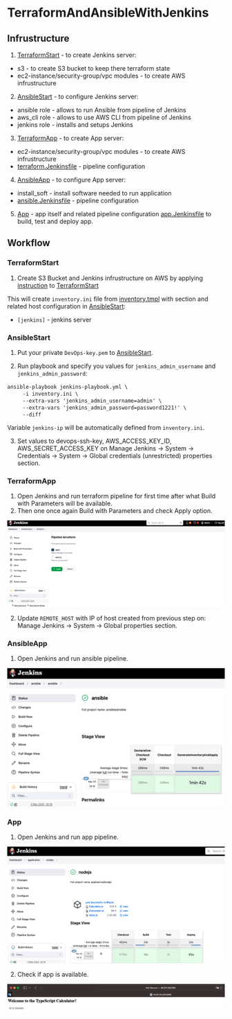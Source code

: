# TerraformAndAnsibleWithJenkins

## Infrustructure

1. [TerraformStart](TerraformStart) - to create Jenkins server:
- s3 - to create S3 bucket to keep there terraform state
- ec2-instance/security-group/vpc modules - to create AWS infrustructure

2. [AnsibleStart](AnsibleStart) - to configure Jenkins server:
- ansible role - allows to run Ansible from pipeline of Jenkins
- aws_cli role - allows to use AWS CLI from pipeline of Jenkins
- jenkins role - installs and setups Jenkins

3. [TerraformApp](https://github.com/Bodiok007/TerraformAppForJenkins) - to create App server:
- ec2-instance/security-group/vpc modules - to create AWS infrustructure
- [terraform.Jenkinsfile](https://github.com/Bodiok007/TerraformAppForJenkins/blob/main/terraform.Jenkinsfile) - pipeline configuration

4. [AnsibleApp](https://github.com/Bodiok007/AnsibleForJenkins) - to configure App server:
- install_soft - install software needed to run application
- [ansible.Jenkinsfile](https://github.com/Bodiok007/AnsibleForJenkins/blob/main/ansible.Jenkinsfile) - pipeline configuration

5. [App](https://github.com/Bodiok007/AppForJenkins) - app itself and related pipeline configuration [app.Jenkinsfile](https://github.com/Bodiok007/AppForJenkins/blob/main/app.Jenkinsfile) to build, test and deploy app.

## Workflow

### TerraformStart

1. Create S3 Bucket and Jenkins infrustructure on AWS by applying [instruction](../TerraformModules/ReadmeTerraformModules.md) to [TerraformStart](TerraformStart)

This will create `inventory.ini` file from [inventory.tmpl](../TerraformStart/inventory.tmpl) with section and related host configuration in [AnsibleStart](AnsibleStart):
- `[jenkins]` - jenkins server

### AnsibleStart

1. Put your private `DevOps-key.pem` to [AnsibleStart](AnsibleStart).

2. Run playbook and specify you values for `jenkins_admin_username` and `jenkins_admin_password`:

```
ansible-playbook jenkins-playbook.yml \
     -i inventory.ini \
     --extra-vars 'jenkins_admin_username=admin' \
     --extra-vars 'jenkins_admin_password=password1221!' \
     --diff
```

Variable `jenkins-ip` will be automatically defined from `inventory.ini`.

3. Set values to devops-ssh-key, AWS_ACCESS_KEY_ID, AWS_SECRET_ACCESS_KEY on Manage Jenkins -> System -> Credentials -> System -> Global credentials (unrestricted) properties section.

### TerraformApp

1. Open Jenkins and run terraform pipeline for first time after what Build with Parameters will be available.
2. Then one once again Build with Parameters and check Apply option.

![TerraformPipeline](Screenshots/TerraformPipelineWithParameters.png)

2. Update `REMOTE_HOST` with IP of host created from previous step on: Manage Jenkins -> System -> Global properties section.

### AnsibleApp

1. Open Jenkins and run ansible pipeline.

![AnsiblePipeline](Screenshots/AnsiblePipeline.png)

### App

1. Open Jenkins and run app pipeline.

![AppPipeline](Screenshots/AppPipeline.png)

2. Check if app is available.

![AppPipeline](Screenshots/RunningApp.png)
